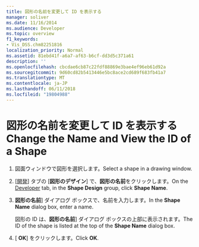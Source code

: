 ```yaml
---
title: 図形の名前を変更して ID を表示する
manager: soliver
ms.date: 11/16/2014
ms.audience: Developer
ms.topic: overview
f1_keywords:
- Vis_DSS.chm82251816
localization_priority: Normal
ms.assetid: 81ebd41f-a6a7-af63-b6cf-dd3d5c371a61
description: ''
ms.openlocfilehash: cbcdae6cb87c22fdf88869e3bae4ef96eb61d92a
ms.sourcegitcommit: 9d60cd82b5413446e5bc8ace2cd689f683fb41a7
ms.translationtype: MT
ms.contentlocale: ja-JP
ms.lasthandoff: 06/11/2018
ms.locfileid: "19804988"
---
```

# <a name="change-the-name-and-view-the-id-of-a-shape"></a><span data-ttu-id="53581-102">図形の名前を変更して ID を表示する</span><span class="sxs-lookup"><span data-stu-id="53581-102">Change the Name and View the ID of a Shape</span></span>

1. <span data-ttu-id="53581-103">図面ウィンドウで図形を選択します。</span><span class="sxs-lookup"><span data-stu-id="53581-103">Select a shape in a drawing window.</span></span>
    
2. <span data-ttu-id="53581-104">[[開発](run-in-developer-mode-display-the-developer-tab.md)] タブの [**図形のデザイン**] で、**図形の名前**をクリックします。</span><span class="sxs-lookup"><span data-stu-id="53581-104">On the [Developer](run-in-developer-mode-display-the-developer-tab.md) tab, in the **Shape Design** group, click **Shape Name**.</span></span>
    
3. <span data-ttu-id="53581-105">**図形の名前**] ダイアログ ボックスで、名前を入力します。</span><span class="sxs-lookup"><span data-stu-id="53581-105">In the **Shape Name** dialog box, enter a name.</span></span> 
    
    <span data-ttu-id="53581-106">図形の ID は、**図形の名前**] ダイアログ ボックスの上部に表示されます。</span><span class="sxs-lookup"><span data-stu-id="53581-106">The ID of the shape is listed at the top of the **Shape Name** dialog box.</span></span> 
    
4. <span data-ttu-id="53581-107">[ **OK**] をクリックします。</span><span class="sxs-lookup"><span data-stu-id="53581-107">Click **OK**.</span></span>
    

